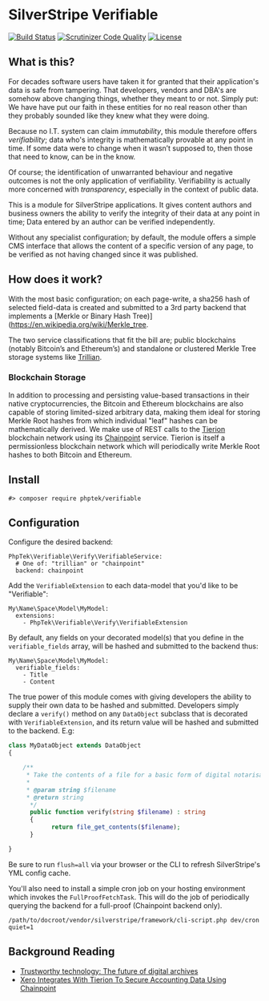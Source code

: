 # SilverStripe Verifiable

[![Build Status](https://api.travis-ci.org/phptek/silverstripe-verifiable.svg?branch=master)](https://travis-ci.org/phptek/silverstripe-verifiable)
[![Scrutinizer Code Quality](https://scrutinizer-ci.com/g/phptek/silverstripe-verifiable/badges/quality-score.png?b=master)](https://scrutinizer-ci.com/g/phptek/silverstripe-verifiable/?branch=master)
[![License](https://poser.pugx.org/phptek/verifiable/license.svg)](https://github.com/phptek/silverstripe-verifiable/blob/master/LICENSE.md)

## What is this?

For decades software users have taken it for granted that their application's data is safe from tampering. That developers, vendors and DBA's are somehow above changing things, whether they meant to or not. Simply put: We have have put our faith in these entities for no real reason other than they probably sounded like they knew what they were doing.

Because no I.T. system can claim _immutability_, this module therefore offers _verifiability_; data who's integrity is mathematically provable at any point in time. If some data were to change when it wasn’t supposed to, then those that need to know, can be in the know. 

Of course; the identification of unwarranted behaviour and negative outcomes is not the only application of verifiability. Verifiability is actually more concerned with _transparency_,
especially in the context of public data.

This is a module for SilverStripe applications. It gives content authors and business owners the ability to verify the integrity of their data at any point in time; Data entered by an author can be verified independently.

Without any specialist configuration; by default, the module offers a simple CMS interface that allows the content of a specific version of any page, to be verified as not having changed since it was published.

## How does it work?

With the most basic configuration; on each page-write, a sha256 hash of selected field-data is created and submitted to a 3rd party backend that implements a [Merkle or Binary Hash Tree)](https://en.wikipedia.org/wiki/Merkle_tree.

The two service classifications that fit the bill are; public blockchains (notably Bitcoin’s and Ethereum’s) and standalone or clustered Merkle Tree storage systems like [Trillian](https://github.com/google/trillian/).

### Blockchain Storage

In addition to processing and persisting value-based transactions in their native cryptocurrencies, the Bitcoin and Ethereum blockchains are also capable of storing limited-sized arbitrary data, making them ideal for storing Merkle Root hashes from which individual "leaf" hashes can be mathematically derived. We make use of REST calls to the [Tierion](https://tierion.com/) blockchain network using its [Chainpoint](https://chainpoint.org) service. Tierion is itself a permissionless blockchain network which will periodically write Merkle Root hashes to both Bitcoin and Ethereum.

## Install

    #> composer require phptek/verifiable

## Configuration

Configure the desired backend:

```YML
PhpTek\Verifiable\Verify\VerifiableService:
  # One of: "trillian" or "chainpoint"
  backend: chainpoint
```

Add the `VerifiableExtension` to each data-model that you'd like to be "Verifiable":

```YML
My\Name\Space\Model\MyModel:
  extensions:
    - PhpTek\Verifiable\Verify\VerifiableExtension
```

By default, any fields on your decorated model(s) that you define in the `verifiable_fields` array, will be hashed and submitted to the backend thus:

```YML
My\Name\Space\Model\MyModel:
  verifiable_fields:
    - Title
    - Content
```

The true power of this module comes with giving developers the ability to supply their own data to be hashed and submitted. Developers simply declare a `verify()` method on any `DataObject` subclass that is decorated with `VerifiableExtension`, and its return value will be hashed and submitted to the backend. E.g:

```PHP
class MyDataObject extends DataObject
{

    /**
     * Take the contents of a file for a basic form of digital notarisation.
     * 
     * @param string $filename 
     * @return string
      */ 
      public function verify(string $filename) : string
      {
            return file_get_contents($filename);
      }

}

```

Be sure to run `flush=all` via your browser or the CLI to refresh SilverStripe's YML config cache.

You'll also need to install a simple cron job on your hosting environment which invokes the `FullProofFetchTask`. This will do the job of periodically querying the backend for a full-proof (Chainpoint backend only).

    /path/to/docroot/vendor/silverstripe/framework/cli-script.php dev/cron quiet=1

## Background Reading

* [Trustworthy technology: The future of digital archives](https://blog.nationalarchives.gov.uk/blog/trustworthy-technology-future-digital-archives/)
* [Xero Integrates With Tierion To Secure Accounting Data Using Chainpoint](https://blog.tierion.com/2018/04/19/xero-integrates-with-tierion-to-secure-accounting-data-using-chainpoint/)